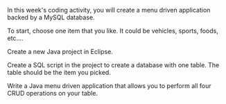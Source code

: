 In this week's coding activity, you will create a menu driven application backed by a MySQL database.

To start, choose one item that you like. It could be vehicles, sports, foods, etc....

Create a new Java project in Eclipse.

Create a SQL script in the project to create a database with one table. The table should be the item you picked.

Write a Java menu driven application that allows you to perform all four CRUD operations on your table.
